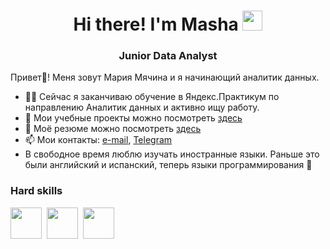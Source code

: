 <h1 align="center">Hi there! I'm <a target="_blank">Masha</a> 
<img src="https://github.com/blackcater/blackcater/raw/main/images/Hi.gif" height="32"/></h1>
<h3 align="center">Junior Data Analyst</h3>


Привет👋! Меня зовут Мария Мячина и я начинающий аналитик данных. 

- 👩‍💻 Сейчас я заканчиваю обучение в Яндекс.Практикум по направлению Аналитик данных и активно ищу работу.
- 📝 Мои учебные проекты можно посмотреть [здесь](https://github.com/MMyachina/Yandex.Praktikum)
- 📇 Моё резюме можно посмотреть [здесь](https://hh.ru/resume/77e52327ff0cff32f60039ed1f684c68424948?hhtmFrom=resume_list)
- 📫 Мои контакты: [e-mail](maria.s.myachina@gmail.com), [Telegram](https://t.me/Maria_Myachina)
- В свободное время люблю изучать иностранные языки. Раньше это были английский и испанский, теперь языки программирования 🤪 

<h3 align="left">Hard skills</h3>

<img src="https://cdn.jsdelivr.net/gh/devicons/devicon@latest/icons/python/python-original-wordmark.svg" width="50" height="50"/>&nbsp;
<img src="https://cdn.jsdelivr.net/gh/devicons/devicon@latest/icons/postgresql/postgresql-original-wordmark.svg" width="50" height="50"/>&nbsp;
<img src="https://cdn.jsdelivr.net/gh/devicons/devicon@latest/icons/jupyter/jupyter-original-wordmark.svg" width="50" height="50"/>&nbsp;


<!---
ArtemidaM/ArtemidaM is a ✨ special ✨ repository because its `README.md` (this file) appears on your GitHub profile.
You can click the Preview link to take a look at your changes.
--->

